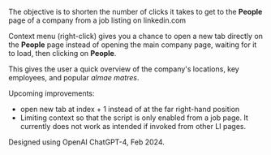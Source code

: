 The objective is to shorten the number of clicks it takes to get to the **People** page of a company from a job listing on linkedin.com

Context menu (right-click) gives you a chance to open a new tab directly on the **People** page instead of opening the main company page, waiting for it to load, then clicking on **People**.

This gives the user a quick overview of the company's locations, key employees, and popular _almae matres_.

Upcoming improvements:
- open new tab at index + 1 instead of at the far right-hand position
- Limiting context so that the script is only enabled from a job page. It currently does not work as intended if invoked from other LI pages.

Designed using OpenAI ChatGPT-4, Feb 2024.
